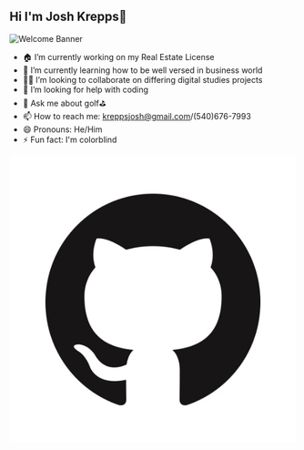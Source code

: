 ## Hi I'm Josh Krepps👋

![Welcome Banner](https://img.freepik.com/free-vector/stylish-welcome-lettering-banner-opening-new-office_1017-50438.jpg")


- 🏠 I’m currently working on my Real Estate License
- 🏢 I’m currently learning how to be well versed in business world
- 👨‍💻 I’m looking to collaborate on differing digital studies projects
- 🤔 I’m looking for help with coding
- 💬 Ask me about golf⛳️
- 📫 How to reach me: kreppsjosh@gmail.com/(540)676-7993
- 😄 Pronouns: He/Him
- ⚡ Fun fact: I'm colorblind


![GitHub Logo](images/github-logo.jpg "GitHub Logo")

